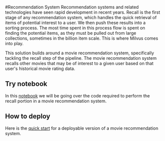 #Recommendation System
Recommendation systems and related technologies have seen rapid development in recent years. Recall is the first stage of any recommendation system, which handles the quick retrieval of items of potential interest to a user. We then push these results into a sorting process. The most time spent in this process flow is spent on finding the potential items, as they must be pulled out from large collections, sometimes in the billion item scale. This is where Milvus comes into play.

This solution builds around a movie recommendation system, specifically tackling the recall step of the pipeline. The movie recommendation system recalls other movies that may be of interest to a given user based on that user's historical movie rating data.


## Try notebook
In this [notebook](recommendation_system.ipynb) we will be going over the code required to perform the recall portion in a movie recommendation system. 

## How to deploy
Here is the [quick start](QUICK_START.md) for a deployable version of a movie recommendation system.

